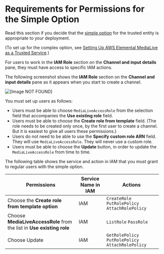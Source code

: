 # Requirements for Permissions for the Simple Option<a name="set-up-simple-scenario"></a>

Read this section if you decide that the [simple option](scenarios-for-medialive-role.md#about-simple-scenario) for the trusted entity is appropriate to your deployment\. 

\(To set up for the complex option, see [Setting Up AWS Elemental MediaLive as a Trusted Service](setup-medialive-trusted-service.md)\.\)

For users to work in the **IAM Role** section on the **Channel and input details** pane, they must have access to specific IAM actions\. 

The following screenshot shows the **IAM Role** section on the **Channel and input details** pane as it appears when you start to create a channel\. 

![\[Image NOT FOUND\]](http://docs.aws.amazon.com/medialive/latest/ug/images/medialiveaccessrole_withUpdateButton.png)

You must set up users as follows:
+ Users must be able to choose `MediaLiveAccessRole` from the selection field that accompanies the **Use existing role** field\. 
+ Users must be able to choose the **Create role from template** field\. \(The role needs to be created only once, by the first user to create a channel\. But it is easiest to give all users these permissions\.\) 
+ Users do not need to be able to use the **Specify custom role ARN** field\. They will use `MediaLiveAccessRole`\. They will never use a custom role\.
+ Users must be able to choose the **Update** button, in order to update the `MediaLiveAccessRole` from time to time\. 

The following table shows the service and action in IAM that you must grant to regular users with the simple option\. 


| Permissions | Service Name in IAM | Actions | 
| --- | --- | --- | 
|  Choose the **Create role from template option**  | IAM |  `CreateRole` `PutRolePolicy` `AttachRolePolicy`  | 
|  Choose **MediaLiveAccessRole** from the list in **Use existing role**  | IAM |  `ListRole` `PassRole`   | 
| Choose Update | IAM |  `GetRolePolicy` `PutRolePolicy` `AttachRolePolicy`  | 